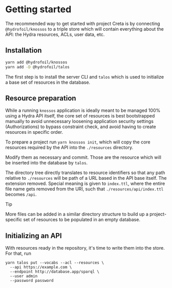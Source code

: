 # Getting started

The recommended way to get started with project Creta is by connecting `@hydrofoil/knossos` to a triple store which will contain everything about the API: the Hydra resources, ACLs, user data, etc.

## Installation

```bash
yarn add @hydrofoil/knossos 
yarn add -D @hydrofoil/talos
```

The first step is to install the server CLI and `talos` which is used to initialize a base set of resources in the database.

## Resource preparation

While a running `knossos` application is ideally meant to be managed 100% using a Hydra API itself, the core set of resources is best bootstrapped manually to avoid unnecessary loosening application security settings (Authorizations) to bypass constraint check, and avoid having to create resources in specific order.

To prepare a project run `yarn knossos init`, which will copy the core resources required by the API into the `./resources` directory.

Modify them as necessary and commit. Those are the resource which will be inserted into the database by `talos`.

The directory tree directly translates to resource identifiers so that any path relative to `./resources` will be path of a URL based in the API base itself. The extension removed. Special meaning is given to `index.ttl`, where the entire file name gets removed from the URI, such that `./resources/api/index.ttl` becomes `/api`.

> [!TIP]
> More files can be added in a similar directory structure to build up a project-specific set of resources to be populated in an empty database.

## Initializing an API

With resources ready in the repository, it's time to write them into the store. For that, run

```
yarn talos put --vocabs --acl --resources \
  --api https://example.com \
  --endpoint http://database.app/sparql \
  --user admin
  --password password
```
